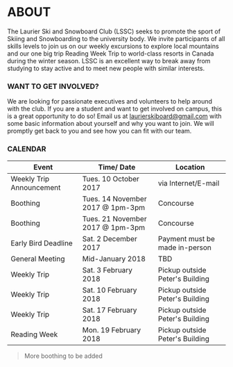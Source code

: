 # ABOUT


The Laurier Ski and Snowboard Club (LSSC) seeks to promote the sport of Skiing and Snowboarding to the university body. We invite participants of all skills levels to join us on our weekly excursions to explore local mountains and our one big trip Reading Week Trip to world-class resorts in Canada during the winter season. LSSC is an excellent way to break away from studying to stay active and to meet new people with similar interests. 


### WANT TO GET INVOLVED?


We are looking for passionate executives and volunteers to help around with the club. If you are a student and want to get involved on campus, this is a great opportunity to do so! Email us at laurierskiboard@gmail.com with some basic information about yourself and why you want to join. We will promptly get back to you and see how you can fit with our team.

### CALENDAR

Event | Time/ Date | Location
------------ | ------------- | -------------
Weekly Trip Announcement | Tues. 10 October 2017 | via Internet/E-mail
Boothing | Tues. 14 November 2017 @ 1pm-3pm | Concourse
Boothing | Tues. 21 November 2017 @ 1pm-3pm | Concourse
Early Bird Deadline | Sat. 2 December 2017 | Payment must be made in-person
General Meeting | Mid-January 2018 | TBD
Weekly Trip | Sat. 3 February 2018 | Pickup outside Peter's Building
Weekly Trip | Sat. 10 February 2018 | Pickup outside Peter's Building
Weekly Trip | Sat. 17 February 2018 | Pickup outside Peter's Building
Reading Week | Mon. 19 February 2018 | Pickup outside Peter's Building

> More boothing to be added
